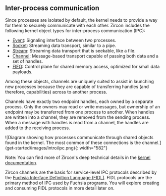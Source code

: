 ## Inter-process communication

Since processes are isolated by default, the kernel needs to provide a way for
them to securely communicate with each other. Zircon includes the following
kernel object types for inter-process communication (IPC):

* [Event](reference/kernel_objects/event.md):
  Signaling interface between two processes.
* [Socket](reference/kernel_objects/socket.md):
  Streaming data transport, similar to a pipe.
* [Stream](reference/kernel_objects/stream.md):
  Streaming data transport that is seekable, like a file.
* [Channel](reference/kernel_objects/channel.md):
  Message-based transport capable of passing both data and a set of handles.
* [FIFO](reference/kernel_objects/fifo.md):
  Control plane for shared memory access, optimized for small data payloads.

Among these objects, channels are uniquely suited to assist in launching new
processes because they are capable of transferring handles (and therefore,
capabilities) across to another process.

Channels have exactly two endpoint handles, each owned by a separate process.
Only the owners may read or write messages, but ownership of an endpoint may
be transferred from one process to another. When handles are written into a
channel, they are removed from the sending process. When a message with handles
is read from a channel, the handles are added to the receiving process.

![Diagram showing how processes communicate through shared objects found in the
kernel. The most common of these connections is the channel.]
(get-started/images/intro/ipc.png){: width="582"}

Note: You can find more of Zircon's deep technical details in the
[kernel documentation](concepts/kernel/README.md).

Zircon channels are the basis for service-level IPC protocols described by
the [Fuchsia Interface Definition Language (FIDL)][glossary.FIDL]. FIDL
protocols are the primary method of IPC used by Fuchsia programs. You will
explore creating and consuming FIDL protocols in more detail later on.


[glossary.FIDL]: glossary/README.md#FIDL
